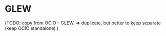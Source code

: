 
# GLEW

(TODO: copy from OCIO - GLEW.
=> duplicate, but better to keep separate (keep OCIO standalone)
)
